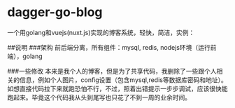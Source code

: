 # dagger-go-blog
一个用golang和vuejs(nuxt.js)实现的博客系统，轻快，简洁，实例：

##说明
###架构
前后端分离，所有组件：mysql, redis, nodejs环境（运行前端），golang

###一些修改
本来是我个人的博客，但是为了共享代码，我删除了一些跟个人相关的信息，例如个人图片，config设置（包含mysql,redis等数据库密码和地址）。
如想直接代码拉下来就跑恐怕不行，不过，照着出错提示一步步调试，应该很快能跑起来。毕竟这个代码我从头到尾写也只花了不到一周的业余时间。

